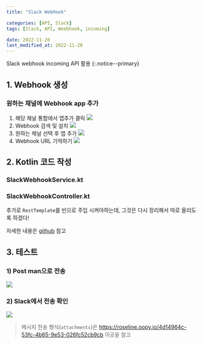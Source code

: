 ```yaml
---
title: "Slack WebHook"

categories: [API, Slack]
tags: [Slack, API, Weebhook, incoming]

date: 2022-11-20
last_modified_at: 2022-11-20
---
```


Slack webhook incoming API 활용
{:.notice--primary}

## 1. Webhook 생성
### 원하는 채널에 Webhook app 추가
1. 해당 채널 통합에서 앱추가 클릭
![](https://velog.velcdn.com/images/pc_jin/post/22fdd294-ce6c-4cd7-bf4d-fab28b181346/image.png)
2. Webhook 검색 및 설치
![](https://velog.velcdn.com/images/pc_jin/post/1eb3dfa9-ec7d-4f66-b118-ac6a18f94a07/image.png)
3. 원하는 채널 선택 후 앱 추가
![](https://velog.velcdn.com/images/pc_jin/post/3d5be1a1-7033-4f56-8b46-ecb0b81a155d/image.png)
4. Webhook URL 기억하기
![](https://velog.velcdn.com/images/pc_jin/post/3f333bdb-2217-4557-bca2-c5ef8df2ed48/image.png)




## 2. Kotlin 코드 작성
### SlackWebhookService.kt
<script src="https://gist.github.com/devpcjin/a6739da8cf373d53743faa2a143c8c0f.js"></script>

### SlackWebhookController.kt
<script src="https://gist.github.com/devpcjin/4ce6428e850aa52559ab7f3bf1d5c86e.js"></script>

추가로 `RestTemplate`를 빈으로 주입 시켜야하는데, 그것은 다시 정리해서 따로 올리도록 하겠다!

자세한 내용은 [github](https://github.com/devpcjin/SlackApi_webhook) 참고

## 3. 테스트
### 1) Post man으로 전송
![](https://velog.velcdn.com/images/pc_jin/post/e47e823c-096e-4345-8bbe-d7a8db016d41/image.png)

### 2) Slack에서 전송 확인
![](https://velog.velcdn.com/images/pc_jin/post/17fa4288-7e1d-4aab-9da8-6d1d98a265a6/image.png)

> 메시지 전송 형식(`attachments`)은 
https://roseline.oopy.io/4d14964c-53fc-4b65-9e53-026fc52cb9cb
이곳을 참고